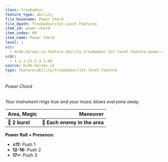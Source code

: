 ```yaml
---
class: troubadour
feature_type: ability
file_basename: Power Chord
file_dpath: Troubadour/1st-Level Features
item_id: power-chord
item_index: 09
item_name: Power Chord
level: 1
scc:
  - mcdm.heroes.v1:feature.ability.troubadour.1st-level-feature:power-chord
scdc:
  - 1.1.1:13.2.3.1:09
source: mcdm.heroes.v1
type: feature/ability/troubadour/1st-level-feature
---
```


###### Power Chord

*Your instrument rings true and your music blows everyone away.*

| **Area, Magic** |                  **Maneuver** |
| --------------- | ----------------------------: |
| **📏 2 burst**  | **🎯 Each enemy in the area** |

**Power Roll + Presence:**

- **≤11:** Push 1
- **12-16:** Push 2
- **17+:** Push 3

